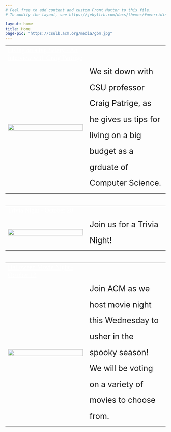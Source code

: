 ```yaml
---
# Feel free to add content and custom Front Matter to this file.
# To modify the layout, see https://jekyllrb.com/docs/themes/#overriding-theme-defaults

layout: home
title: Home
page-pic: "https://csulb.acm.org/media/gbm.jpg"
---
```


<table id="elemcard" width="94%">
    <tr>
            <td class>
                <a style="color: #FFFFFF; font-size: 20px; font-family: factoria-book;" href="https://www.wowhead.com">
                Living on a big Salary - An interview with Craig Partrige
                </a>
            </td>
    </tr>
    <tr>
                <td width="50%">
                    <a href="https://www.wowhead.com">
                        <img src="https://www.limestone.edu/sites/default/files/styles/d05/public/images/2020-06/computer-programming.jpg?itok=zCces09p" width="100%">
                    </a>
                </td>
                <td style="font-size:25px; line-height:200%;">
                    We sit down with CSU professor Craig Patrige, as he gives us tips for living on a big budget as a grduate of Computer Science.
                </td>
    </tr>
</table>

<h1></h1>

<table id="elemcard" width="94%">
    <tr>
            <td class>
                <a style="color: #FFFFFF; font-size: 20px; font-family: factoria-book" href="https://www.wowhead.com">
                Trivia Night - October 20
                </a>
            </td>
    </tr>
    <tr>
                <td width="50%">
                    <a href="https://www.wowhead.com">
                        <img src="https://toledocitypaper.com/wp-content/uploads/2016/09/Trivia.jpg" width="100%">
                    </a>
                </td>
                <td style="font-size:25px; line-height:200%;">
                    Join us for a Trivia Night!
                </td>
    </tr>
</table>

<h1></h1>

<table id="elemcard" width="94%">
    <tr>
            <td>
                <a style="color: #FFFFFF; font-size: 20px; font-family: factoria-book" href="https://www.wowhead.com">
                Halloween Movie Night - October 13
                </a>
            </td>
    </tr>
    <tr>
                <td width="50%">
                    <a href="https://www.wowhead.com">
                        <img src="https://i.pinimg.com/originals/a5/3e/15/a53e157b049812b808dbdb76d9ecf3ec.gif" width="100%">
                    </a>
                </td>
                <td style="font-size:25px; line-height:200%;">
                   Join ACM as we host movie night this Wednesday to usher in the spooky season! We will be voting on a variety of movies to choose from.
                </td>
    </tr>
</table>

<h1></h1>








